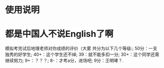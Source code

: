 # 使用说明
# 都是中国人不说English了啊
模拟考完试后地理老师对你成绩的评价（大雾
共分为以下几个等级:;
50分：一支独秀的好学生;
40+：这个学生还不绰;
39：就不能多扣一分;
30+：这个同学还需继续努力;
9+：？？？;
8-：才考a分，进场吧;
9分：王明哮？.
